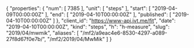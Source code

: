 {
  "properties": {
    "num": [
      7385
    ],
    "unit": [
      "steps"
    ],
    "start": [
      "2019-04-09T00:00:00Z"
    ],
    "end": [
      "2019-04-10T00:00:00Z"
    ],
    "published": [
      "2019-04-10T00:00:00Z"
    ]
  },
  "client_id": "https://www-api.jvt.me/fit",
  "date": "2019-04-10T00:00:00Z",
  "kind": "steps",
  "h": "h-measure",
  "slug": "2019/04/mwmik",
  "aliases": [
    "/mf2/a9eac4e6-8530-4297-a089-27f8d67f0e7b/",
    "/mf2/2019/04/MwMik"
  ]
}
